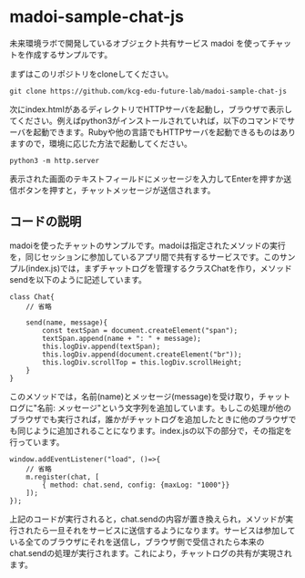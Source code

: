 # madoi-sample-chat-js

未来環境ラボで開発しているオブジェクト共有サービス madoi を使ってチャットを作成するサンプルです。

まずはこのリポジトリをcloneしてください。
```
git clone https://github.com/kcg-edu-future-lab/madoi-sample-chat-js
```

次にindex.htmlがあるディレクトリでHTTPサーバを起動し，ブラウザで表示してください。例えばpython3がインストールされていれば，以下のコマンドでサーバを起動できます。Rubyや他の言語でもHTTPサーバを起動できるものはありますので，環境に応じた方法で起動してください。
```
python3 -m http.server
```

表示された画面のテキストフィールドにメッセージを入力してEnterを押すか送信ボタンを押すと，チャットメッセージが送信されます。

## コードの説明

madoiを使ったチャットのサンプルです。madoiは指定されたメソッドの実行を，同じセッションに参加しているアプリ間で共有するサービスです。このサンプル(index.js)では，まずチャットログを管理するクラスChatを作り，メソッドsendを以下のように記述しています。

```
class Chat{
    // 省略

    send(name, message){
        const textSpan = document.createElement("span");
        textSpan.append(name + ": " + message);
        this.logDiv.append(textSpan);
        this.logDiv.append(document.createElement("br"));
        this.logDiv.scrollTop = this.logDiv.scrollHeight;
    }
}
```

このメソッドでは，名前(name)とメッセージ(message)を受け取り，チャットログに"名前: メッセージ"という文字列を追加しています。もしこの処理が他のブラウザでも実行されば，誰かがチャットログを追加したときに他のブラウザでも同じように追加されることになります。index.jsの以下の部分で，その指定を行っています。

```
window.addEventListener("load", ()=>{
    // 省略
    m.register(chat, [
        { method: chat.send, config: {maxLog: "1000"}}
    ]);
});
```

上記のコードが実行されると，chat.sendの内容が置き換えられ，メソッドが実行されたら一旦それをサービスに送信するようになります。サービスは参加している全てのブラウザにそれを送信し，ブラウザ側で受信されたら本来のchat.sendの処理が実行されます。これにより，チャットログの共有が実現されます。
